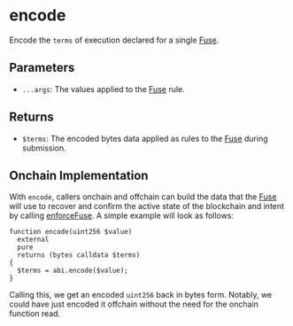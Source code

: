 # encode

Encode the `terms` of execution declared for a single [Fuse](/core/fuses).

## Parameters

- `...args`: The values applied to the [Fuse](/core/fuses) rule.

## Returns

- `$terms`: The encoded bytes data applied as rules to the [Fuse](/core/fuses) during submission.

## Onchain Implementation

With `encode`, callers onchain and offchain can build the data that the [Fuse](/core/fuses) will use to recover and confirm the active state of the blockchain and intent by calling [enforceFuse](/core/fuse/enforce-fuse). A simple example will look as follows:

```solidity
function encode(uint256 $value)
  external
  pure
  returns (bytes calldata $terms)
{
  $terms = abi.encode($value);
}
```

Calling this, we get an encoded `uint256` back in bytes form. Notably, we could have just encoded it offchain without the need for the onchain function read.
